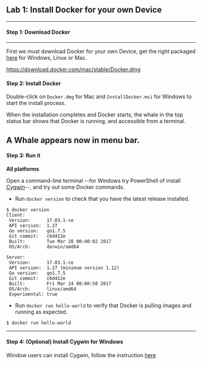## Lab 1: Install Docker for your own Device

--------

#### Step 1: Download Docker

--------

First we must download Docker for your own Device, get the right packaged [here](https://www.docker.com/community-edition#/download) for Windows, Linux or Mac.

https://download.docker.com/mac/stable/Docker.dmg

#### Step 2: Install Docker



Double-click on `Docker.dmg` for Mac and `InstallDocker.msi` for Windows to start the install process.

When the installation completes and Docker starts, the whale in the top status bar shows that Docker is running, and accessible from a terminal.


A Whale appears now in menu bar.
--------

#### Step 3: Run it

**All platforms**

Open a command-line terminal --for Windows try PowerShell of install [Cygwin](https://cygwin.com/install.html)--, and try out some Docker commands.

- Run `docker version` to check that you have the latest release installed.

```
$ docker version
Client:
 Version:      17.03.1-ce
 API version:  1.27
 Go version:   go1.7.5
 Git commit:   c6d412e
 Built:        Tue Mar 28 00:40:02 2017
 OS/Arch:      darwin/amd64

Server:
 Version:      17.03.1-ce
 API version:  1.27 (minimum version 1.12)
 Go version:   go1.7.5
 Git commit:   c6d412e
 Built:        Fri Mar 24 00:00:50 2017
 OS/Arch:      linux/amd64
 Experimental: true
```

- Run `docker run hello-world` to verify that Docker is pulling images and running as expected.

```
$ docker run hello-world
```

--------

#### Step 4: (Optional) Install Cygwin for Windows 

Window users can install Cygwin, follow the instruction [here](https://cygwin.com/install.html)
